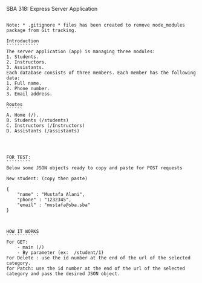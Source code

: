 SBA 318: Express Server Application
```````````````````````````````````

Note: * .gitignore * files has been created to remove node_modules package from Git tracking.

Introduction
````````````
The server application (app) is managing three modules:
1. Students.
2. Instructors.
3. Assistants.
Each database consists of three members. Each member has the following data:
1. Full name.
2. Phone number.
3. Email address.

Routes
``````
A. Home (/).
B. Students (/students)
C. Instructors (/Instructors)
D. Assistants (/assistants)




FOR TEST:
`````````
Below some JSON objects ready to copy and paste for POST requests

New student: (copy then paste)

{
    "name" : "Mustafa Alani",
    "phone" : "1232345",
    "email" : "mustafa@sba.sba"
}



HOW IT WORKS
````````````
For GET:
    - main (/)
    - By parameter (ex:  /student/1)
For Delete : use the id number at the end of the url of the selected category.
for Patch: use the id number at the end of the url of the selected category and pass the desired JSON object.
